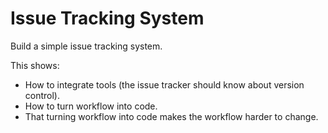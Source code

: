 # Issue Tracking System

Build a simple issue tracking system.

This shows:

-   How to integrate tools (the issue tracker should know about version control).
-   How to turn workflow into code.
-   That turning workflow into code makes the workflow harder to change.
